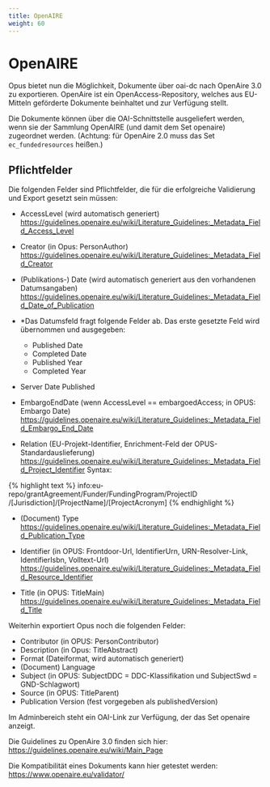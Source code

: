 ```yaml
---
title: OpenAIRE
weight: 60
---
```


# OpenAIRE

Opus bietet nun die Möglichkeit, Dokumente über oai-dc nach OpenAire 3.0 zu exportieren. OpenAire ist ein
OpenAccess-Repository, welches aus EU-Mitteln geförderte Dokumente beinhaltet und zur Verfügung stellt.

Die Dokumente können über die OAI-Schnittstelle ausgeliefert werden, wenn sie der Sammlung OpenAIRE (und damit dem Set
openaire) zugeordnet werden. (Achtung: für OpenAire 2.0 muss das Set `ec_fundedresources` heißen.)

## Pflichtfelder

Die folgenden Felder sind Pflichtfelder, die für die erfolgreiche Validierung und Export gesetzt sein müssen:

* AccessLevel (wird automatisch generiert)
  <https://guidelines.openaire.eu/wiki/Literature_Guidelines:_Metadata_Field_Access_Level>

* Creator (in Opus: PersonAuthor)
  <https://guidelines.openaire.eu/wiki/Literature_Guidelines:_Metadata_Field_Creator>

* (Publikations-) Date (wird automatisch generiert aus den vorhandenen Datumsangaben)
  <https://guidelines.openaire.eu/wiki/Literature_Guidelines:_Metadata_Field_Date_of_Publication>

* *Das Datumsfeld fragt folgende Felder ab. Das erste gesetzte Feld wird übernommen und ausgegeben:
  * Published Date
  * Completed Date
  * Published Year
  * Completed Year

* Server Date Published

* EmbargoEndDate (wenn AccessLevel == embargoedAccess; in OPUS: Embargo Date)
  <https://guidelines.openaire.eu/wiki/Literature_Guidelines:_Metadata_Field_Embargo_End_Date>

* Relation (EU-Projekt-Identifier, Enrichment-Feld der OPUS-Standardauslieferung)
  <https://guidelines.openaire.eu/wiki/Literature_Guidelines:_Metadata_Field_Project_Identifier>
  Syntax:

{% highlight text %}
info:eu-repo/grantAgreement/Funder/FundingProgram/ProjectID /[Jurisdiction]/[ProjectName]/[ProjectAcronym]
{% endhighlight %}

* (Document) Type
  <https://guidelines.openaire.eu/wiki/Literature_Guidelines:_Metadata_Field_Publication_Type>

* Identifier (in OPUS: Frontdoor-Url, IdentifierUrn, URN-Resolver-Link, IdentifierIsbn, Volltext-Url)
  <https://guidelines.openaire.eu/wiki/Literature_Guidelines:_Metadata_Field_Resource_Identifier>

* Title (in OPUS: TitleMain)
  <https://guidelines.openaire.eu/wiki/Literature_Guidelines:_Metadata_Field_Title>

Weiterhin exportiert Opus noch die folgenden Felder:

* Contributor (in OPUS: PersonContributor)
* Description (in Opus: TitleAbstract)
* Format (Dateiformat, wird automatisch generiert)
* (Document) Language
* Subject (in OPUS: SubjectDDC = DDC-Klassifikation und SubjectSwd = GND-Schlagwort)
* Source (in OPUS: TitleParent)
* Publication Version (fest vorgegeben als publishedVersion)

Im Adminbereich steht ein OAI-Link zur Verfügung, der das Set openaire anzeigt.

Die Guidelines zu OpenAire 3.0 finden sich hier:
<https://guidelines.openaire.eu/wiki/Main_Page>

Die Kompatibilität eines Dokuments kann hier getestet werden:
<https://www.openaire.eu/validator/>
